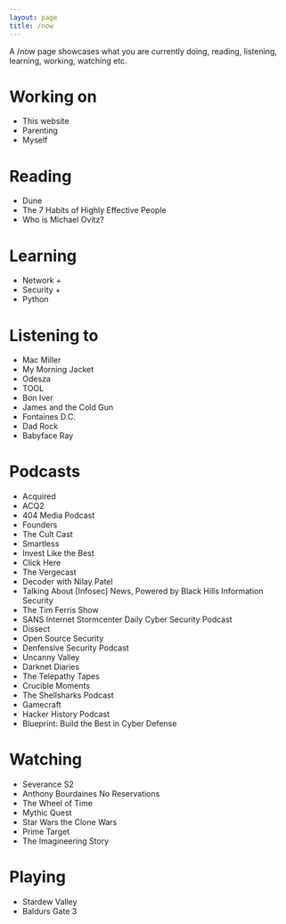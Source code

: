 ```yaml
---
layout: page
title: /now
---
```


A /now page showcases what you are currently doing, reading, listening, learning, working, watching etc.

# Working on

- This website
- Parenting
- Myself

# Reading

- Dune
- The 7 Habits of Highly Effective People
- Who is Michael Ovitz?

# Learning

- Network +
- Security +
- Python

# Listening to

- Mac Miller
- My Morning Jacket
- Odesza
- TOOL
- Bon Iver
- James and the Cold Gun
- Fontaines D.C.
- Dad Rock
- Babyface Ray

# Podcasts

- Acquired
- ACQ2
- 404 Media Podcast
- Founders
- The Cult Cast
- Smartless
- Invest Like the Best
- Click Here
- The Vergecast
- Decoder with Nilay Patel
- Talking About [Infosec] News, Powered by Black Hills Information Security
- The Tim Ferris Show
- SANS Internet Stormcenter Daily Cyber Security Podcast
- Dissect
- Open Source Security
- Denfensive Security Podcast
- Uncanny Valley
- Darknet Diaries
- The Telepathy Tapes
- Crucible Moments
- The Shellsharks Podcast
- Gamecraft
- Hacker History Podcast
- Blueprint: Build the Best in Cyber Defense

# Watching

- Severance S2
- Anthony Bourdaines No Reservations
- The Wheel of Time
- Mythic Quest
- Star Wars the Clone Wars
- Prime Target
- The Imagineering Story

# Playing

- Stardew Valley
- Baldurs Gate 3
